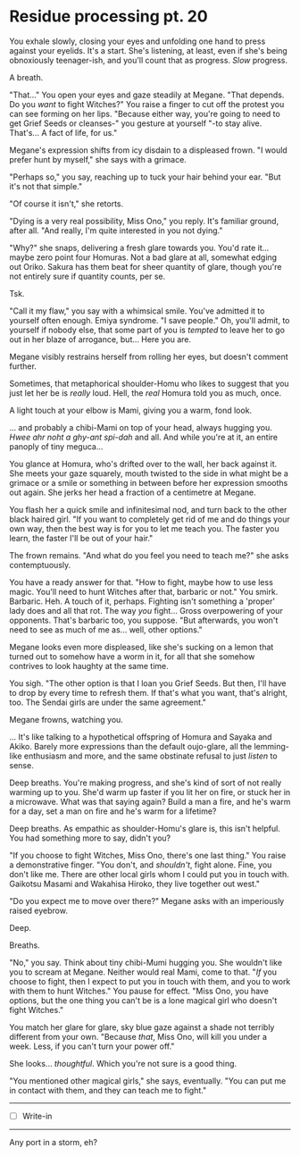 # Residue processing pt. 20

You exhale slowly, closing your eyes and unfolding one hand to press against your eyelids. It's a start. She's listening, at least, even if she's being obnoxiously teenager-ish, and you'll count that as progress. *Slow* progress.

A breath.

"That..." You open your eyes and gaze steadily at Megane. "That depends. Do you *want* to fight Witches?" You raise a finger to cut off the protest you can see forming on her lips. "Because either way, you're going to need to get Grief Seeds or cleanses-" you gesture at yourself "-to stay alive. That's... A fact of life, for us."

Megane's expression shifts from icy disdain to a displeased frown. "I would prefer hunt by myself," she says with a grimace.

"Perhaps so," you say, reaching up to tuck your hair behind your ear. "But it's not that simple."

"Of course it isn't," she retorts.

"Dying is a very real possibility, Miss Ono," you reply. It's familiar ground, after all. "And really, I'm quite interested in you not dying."

"Why?" she snaps, delivering a fresh glare towards you. You'd rate it... maybe zero point four Homuras. Not a bad glare at all, somewhat edging out Oriko. Sakura has them beat for sheer quantity of glare, though you're not entirely sure if quantity counts, per se.

Tsk.

"Call it my flaw," you say with a whimsical smile. You've admitted it to yourself often enough. Emiya syndrome. "I save people." Oh, you'll admit, to yourself if nobody else, that some part of you is *tempted* to leave her to go out in her blaze of arrogance, but... Here you are.

Megane visibly restrains herself from rolling her eyes, but doesn't comment further.

Sometimes, that metaphorical shoulder-Homu who likes to suggest that you just let her be is *really* loud. Hell, the *real* Homura told you as much, once.

A light touch at your elbow is Mami, giving you a warm, fond look.

... and probably a chibi-Mami on top of your head, always hugging you. *Hwee ahr noht a ghy-ant spi-dah* and all. And while you're at it, an entire panoply of tiny meguca...

You glance at Homura, who's drifted over to the wall, her back against it. She meets your gaze squarely, mouth twisted to the side in what might be a grimace or a smile or something in between before her expression smooths out again. She jerks her head a fraction of a centimetre at Megane.

You flash her a quick smile and infinitesimal nod, and turn back to the other black haired girl. "If you want to completely get rid of me and do things your own way, then the best way is for you to let me teach you. The faster you learn, the faster I'll be out of your hair."

The frown remains. "And what do you feel you need to teach me?" she asks contemptuously.

You have a ready answer for that. "How to fight, maybe how to use less magic. You'll need to hunt Witches after that, barbaric or not." You smirk. Barbaric. Heh. A touch of it, perhaps. Fighting isn't something a 'proper' lady does and all that rot. The way *you* fight... Gross overpowering of your opponents. That's barbaric too, you suppose. "But afterwards, you won't need to see as much of me as... well, other options."

Megane looks even more displeased, like she's sucking on a lemon that turned out to somehow have a worm in it, for all that she somehow contrives to look haughty at the same time.

You sigh. "The other option is that I loan you Grief Seeds. But then, I'll have to drop by every time to refresh them. If that's what you want, that's alright, too. The Sendai girls are under the same agreement."

Megane frowns, watching you.

... It's like talking to a hypothetical offspring of Homura and Sayaka and Akiko. Barely more expressions than the default oujo-glare, all the lemming-like enthusiasm and more, and the same obstinate refusal to just *listen* to sense.

Deep breaths. You're making progress, and she's kind of sort of not really warming up to you. She'd warm up faster if you lit her on fire, or stuck her in a microwave. What was that saying again? Build a man a fire, and he's warm for a day, set a man on fire and he's warm for a lifetime?

Deep breaths. As empathic as shoulder-Homu's glare is, this isn't helpful. You had something more to say, didn't you?

"If you choose to fight Witches, Miss Ono, there's one last thing." You raise a demonstrative finger. "You don't, and *shouldn't*, fight alone. Fine, you don't like me. There are other local girls whom I could put you in touch with. Gaikotsu Masami and Wakahisa Hiroko, they live together out west."

"Do you expect me to move over there?" Megane asks with an imperiously raised eyebrow.

Deep.

Breaths.

"No," you say. Think about tiny chibi-Mumi hugging you. She wouldn't like you to scream at Megane. Neither would real Mami, come to that. "*If* you choose to fight, then I expect to put you in touch with them, and you to work with them to hunt Witches." You pause for effect. "Miss Ono, you have options, but the one thing you can't be is a lone magical girl who doesn't fight Witches."

You match her glare for glare, sky blue gaze against a shade not terribly different from your own. "Because *that*, Miss Ono, will kill you under a week. Less, if you can't turn your power off."

She looks... *thoughtful*. Which you're not sure is a good thing.

"You mentioned other magical girls," she says, eventually. "You can put me in contact with them, and they can teach me to fight."

---

- [ ] Write-in

---

Any port in a storm, eh?

